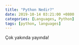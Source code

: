 ```yaml
---
title: "Python Nedir?"
date: 2019-10-14 03:21:00 +0800
categories: [Languages, Python]
tags: [python, languages]
---
```


Çok yakında yayında!